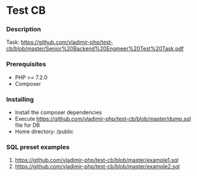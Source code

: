 # Test CB

### Description

Task: https://github.com/vladimir-php/test-cb/blob/master/Senior%20Backend%20Engineer%20Test%20Task.pdf

### Prerequisites

* PHP >= 7.2.0
* Composer

### Installing

* Install the composer dependencies
* Execute https://github.com/vladimir-php/test-cb/blob/master/dump.sql file for DB
* Home directory: /public

### SQL preset examples

1. https://github.com/vladimir-php/test-cb/blob/master/example1.sql
1. https://github.com/vladimir-php/test-cb/blob/master/example2.sql

